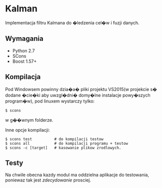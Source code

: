 # Kalman

Implementacja filtru Kalmana do �ledzenia cel�w i fuzji danych.

## Wymagania

- Python 2.7
- SCons
- Boost 1.57+

## Kompilacja

Pod Windowsem powinny dzia�a� pliki projektu VS2015(w projekcie s� dodane �cie�ki aby uwzgl�dni� domy�lne instalacje powy�szych program�w), pod linuxem wystarczy tylko:
```
$ scons
```
w g��wnym folderze.

Inne opcje kompilacji:
```
$ scons test          # do kompilacji testow
$ scons all           # do kompilacji programu + testow
$ scons -c [target]   # kasowanie plikow zrodlowych.
```

## Testy
Na chwile obecna kazdy modul ma oddzielna aplikacje do testowania, poniewaz tak jest _zdecydowanie_ prosciej.
